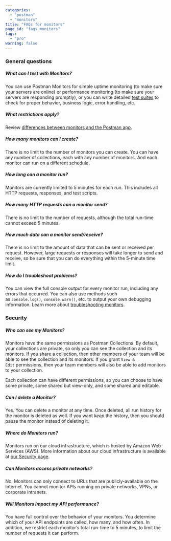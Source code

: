 ```yaml
---
categories:
  - "postman"
  - "monitors"
title: "FAQs for monitors"
page_id: "faqs_monitors"
tags: 
  - "pro"
warning: false
---
```


### General questions

##### **What can I test with Monitors?**

You can use Postman Monitors for simple uptime monitoring (to make sure your servers are online) or performance monitoring (to make sure your servers are responding promptly), or you can write detailed [test suites](/docs/postman/scripts/test_scripts) to check for proper behavior, business logic, error handling, etc.

##### **What restrictions apply?**

Review [differences between monitors and the Postman app](/docs/postman/monitors/intro_monitors).

##### **How many monitors can I create?**

There is no limit to the number of monitors you can create. You can have any number of collections, each with any number of monitors. And each monitor can run on a different schedule.

##### **How long can a monitor run?**

Monitors are currently limited to 5 minutes for each run. This includes all HTTP requests, responses, and test scripts.

##### **How many HTTP requests can a monitor send?**

There is no limit to the number of requests, although the total run-time cannot exceed 5 minutes.

##### **How much data can a monitor send/receive?**

There is no limit to the amount of data that can be sent or received per request. However, large requests or responses will take longer to send and receive, so be sure that you can do everything within the 5-minute time limit.

##### **How do I troubleshoot problems?**

You can view the full console output for every monitor run, including any errors that occurred. You can also use methods such as `console.log()`, `console.warn()`, etc. to output your own debugging information. Learn more about [troubleshooting monitors](/docs/postman/monitors/troubleshooting_monitors).

### Security

##### **Who can see my Monitors?**

Monitors have the same permissions as Postman Collections. By default, your collections are private, so only you can see the collection and its monitors. If you share a collection, then other members of your team will be able to see the collection and its monitors. If you grant ``View & Edit`` permissions, then your team members will also be able to add monitors to your collection.

Each collection can have different permissions, so you can choose to have some private, some shared but view-only, and some shared and editable.

##### **Can I delete a Monitor?**

Yes. You can delete a monitor at any time. Once deleted, all run history for the monitor is deleted as well. If you want _keep_ the history, then you should pause the monitor instead of deleting it.

##### **Where do Monitors run?**

Monitors run on our cloud infrastructure, which is hosted by Amazon Web Services (AWS). More information about our cloud infrastructure is available at [our Security page](https://www.getpostman.com/security).

##### **Can Monitors access private networks?**

No. Monitors can only connect to URLs that are publicly-available on the Internet. You cannot monitor APIs running on private networks, VPNs, or corporate intranets.

##### **Will Monitors impact my API performance?**

You have full control over the behavior of your monitors. You determine which of your API endpoints are called, how many, and how often. In addition, we restrict each monitor’s total run-time to 5 minutes, to limit the number of requests it can perform.
